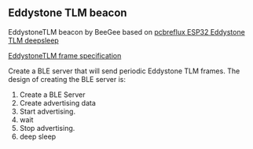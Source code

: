 ## Eddystone TLM beacon
EddystoneTLM beacon by BeeGee based on
[pcbreflux ESP32 Eddystone TLM deepsleep](https://github.com/pcbreflux/espressif/blob/master/esp32/arduino/sketchbook/ESP32_Eddystone_TLM_deepsleep/ESP32_Eddystone_TLM_deepsleep.ino)

[EddystoneTLM frame specification](https://github.com/google/eddystone/blob/master/eddystone-tlm/tlm-plain.md)

   Create a BLE server that will send periodic Eddystone TLM frames.
   The design of creating the BLE server is:
   1. Create a BLE Server
   2. Create advertising data
   3. Start advertising.
   4. wait
   5. Stop advertising.
   6. deep sleep
